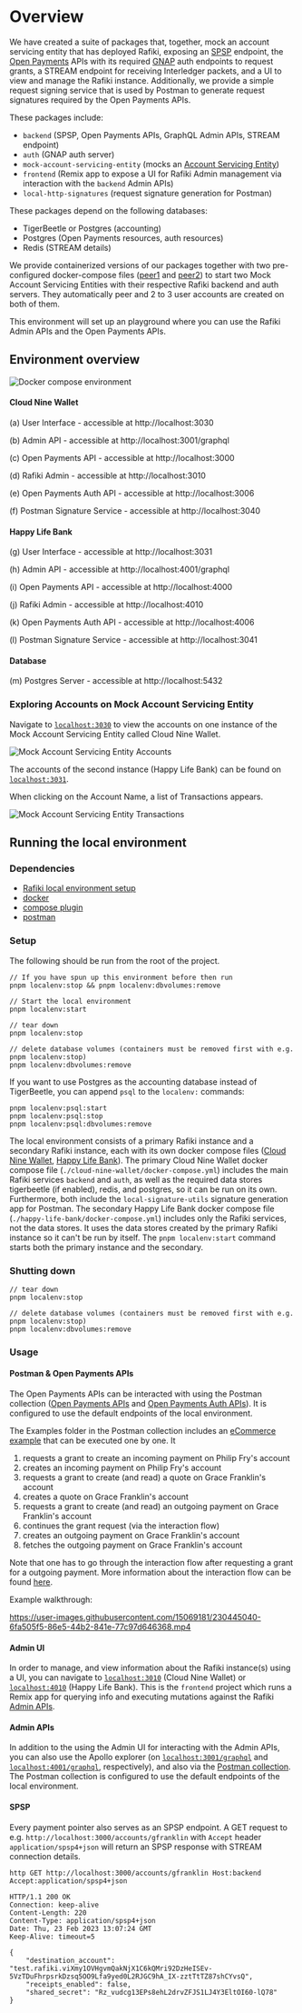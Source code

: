 # Overview

We have created a suite of packages that, together, mock an account servicing entity that has deployed Rafiki, exposing an [SPSP](../reference/glossary.md#simple-payments-setup-protocol-spsp) endpoint, the [Open Payments](../reference/glossary.md#open-payments) APIs with its required [GNAP](../reference/glossary.md#grant-negotiation-authorization-protocol) auth endpoints to request grants, a STREAM endpoint for receiving Interledger packets, and a UI to view and manage the Rafiki instance. Additionally, we provide a simple request signing service that is used by Postman to generate request signatures required by the Open Payments APIs.

These packages include:

- `backend` (SPSP, Open Payments APIs, GraphQL Admin APIs, STREAM endpoint)
- `auth` (GNAP auth server)
- `mock-account-servicing-entity` (mocks an [Account Servicing Entity](../reference/glossary.md#account-servicing-entity))
- `frontend` (Remix app to expose a UI for Rafiki Admin management via interaction with the `backend` Admin APIs)
- `local-http-signatures` (request signature generation for Postman)

These packages depend on the following databases:

- TigerBeetle or Postgres (accounting)
- Postgres (Open Payments resources, auth resources)
- Redis (STREAM details)

We provide containerized versions of our packages together with two pre-configured docker-compose files ([peer1](https://github.com/interledger/rafiki/blob/main/localenv/cloud-nine-wallet/docker-compose.yml) and [peer2](https://github.com/interledger/rafiki/blob/main/localenv/happy-life-bank/docker-compose.yml)) to start two Mock Account Servicing Entities with their respective Rafiki backend and auth servers. They automatically peer and 2 to 3 user accounts are created on both of them.

This environment will set up an playground where you can use the Rafiki Admin APIs and the Open Payments APIs.

## Environment overview

![Docker compose environment](/docs/assets/localenv-architecture.png)

#### Cloud Nine Wallet

(a) User Interface - accessible at http://localhost:3030

(b) Admin API - accessible at http://localhost:3001/graphql

(c) Open Payments API - accessible at http://localhost:3000

(d) Rafiki Admin - accessible at http://localhost:3010

(e) Open Payments Auth API - accessible at http://localhost:3006

(f) Postman Signature Service - accessible at http://localhost:3040

#### Happy Life Bank

(g) User Interface - accessible at http://localhost:3031

(h) Admin API - accessible at http://localhost:4001/graphql

(i) Open Payments API - accessible at http://localhost:4000

(j) Rafiki Admin - accessible at http://localhost:4010

(k) Open Payments Auth API - accessible at http://localhost:4006

(l) Postman Signature Service - accessible at http://localhost:3041

#### Database

(m) Postgres Server - accessible at http://localhost:5432

### Exploring Accounts on Mock Account Servicing Entity

Navigate to [`localhost:3030`](http://localhost:3030) to view the accounts on one instance of the Mock Account Servicing Entity called Cloud Nine Wallet.

![Mock Account Servicing Entity Accounts](/docs/assets/map-accounts.png)

The accounts of the second instance (Happy Life Bank) can be found on [`localhost:3031`](http://localhost:3031).

When clicking on the Account Name, a list of Transactions appears.

![Mock Account Servicing Entity Transactions](/docs/assets/map-transactions.png)

## Running the local environment

### Dependencies

- [Rafiki local environment setup](https://github.com/interledger/rafiki/blob/main/README.md#environment-setup)
- [docker](https://docs.docker.com/get-docker/)
- [compose plugin](https://docs.docker.com/compose/install/compose-plugin/)
- [postman](https://www.postman.com/downloads/)

### Setup

The following should be run from the root of the project.

```
// If you have spun up this environment before then run
pnpm localenv:stop && pnpm localenv:dbvolumes:remove

// Start the local environment
pnpm localenv:start

// tear down
pnpm localenv:stop

// delete database volumes (containers must be removed first with e.g. pnpm localenv:stop)
pnpm localenv:dbvolumes:remove
```

If you want to use Postgres as the accounting database instead of TigerBeetle, you can append `psql` to the `localenv:` commands:

```
pnpm localenv:psql:start
pnpm localenv:psql:stop
pnpm localenv:psql:dbvolumes:remove
```

The local environment consists of a primary Rafiki instance and a secondary Rafiki instance, each with
its own docker compose files ([Cloud Nine Wallet](https://github.com/interledger/rafiki/blob/main/localenv/cloud-nine-wallet/docker-compose.yml), [Happy Life Bank](https://github.com/interledger/rafiki/blob/main/localenv/happy-life-bank/docker-compose.yml)).
The primary Cloud Nine Wallet docker compose file (`./cloud-nine-wallet/docker-compose.yml`) includes the main Rafiki services `backend` and `auth`, as well
as the required data stores tigerbeetle (if enabled), redis, and postgres, so it can be run on its own. Furthermore,
both include the `local-signature-utils` signature generation app for Postman.
The secondary Happy Life Bank docker compose file (`./happy-life-bank/docker-compose.yml`) includes only the Rafiki services, not the data stores. It uses the
data stores created by the primary Rafiki instance so it can't be run by itself.
The `pnpm localenv:start` command starts both the primary instance and the secondary.

### Shutting down

```
// tear down
pnpm localenv:stop

// delete database volumes (containers must be removed first with e.g. pnpm localenv:stop)
pnpm localenv:dbvolumes:remove
```

### Usage

#### Postman & Open Payments APIs

The Open Payments APIs can be interacted with using the Postman collection ([Open Payments APIs](https://www.postman.com/interledger/workspace/interledger/folder/22855701-1b204bc1-c8e5-44d4-bab9-444d7204b15a?ctx=documentation) and [Open Payments Auth APIs](https://www.postman.com/interledger/workspace/interledger/folder/22855701-ae80b96d-4d25-42b9-94fa-8ed17f0e5ed9?ctx=documentation)). It is configured to use the default endpoints of the local environment.

The Examples folder in the Postman collection includes an [eCommerce example](https://www.postman.com/interledger/workspace/interledger/folder/22855701-e27838da-dd72-4b5e-9f1e-086ddfa4d098?ctx=documentation) that can be executed one by one. It

1. requests a grant to create an incoming payment on Philip Fry's account
2. creates an incoming payment on Philip Fry's account
3. requests a grant to create (and read) a quote on Grace Franklin's account
4. creates a quote on Grace Franklin's account
5. requests a grant to create (and read) an outgoing payment on Grace Franklin's account
6. continues the grant request (via the interaction flow)
7. creates an outgoing payment on Grace Franklin's account
8. fetches the outgoing payment on Grace Franklin's account

Note that one has to go through the interaction flow after requesting a grant for a outgoing payment. More information about the interaction flow can be found [here](../concepts/open-payments/grant-interaction.md).

Example walkthrough:

https://user-images.githubusercontent.com/15069181/230445040-6fa505f5-86e5-44b2-841e-77c97d646368.mp4

#### Admin UI

In order to manage, and view information about the Rafiki instance(s) using a UI, you can navigate to [`localhost:3010`](http://localhost:3010) (Cloud Nine Wallet) or [`localhost:4010`](http://localhost:4010) (Happy Life Bank). This is the `frontend` project which runs a Remix app for querying info and executing mutations against the Rafiki [Admin APIs](#admin-apis).

#### Admin APIs

In addition to the using the Admin UI for interacting with the Admin APIs, you can also use the Apollo explorer (on [`localhost:3001/graphql`](http://localhost:3001/graphql) and [`localhost:4001/graphql`](http://localhost:4001/graphql), respectively), and also via the [Postman collection](https://www.postman.com/interledger/workspace/interledger/folder/22855701-ba745403-c5e8-4893-9dff-bccb72ea0614?ctx=documentation). The Postman collection is configured to use the default endpoints of the local environment.

#### SPSP

Every payment pointer also serves as an SPSP endpoint. A GET request to e.g. `http://localhost:3000/accounts/gfranklin` with `Accept` header `application/spsp4+json` will return an SPSP response with STREAM connection details.

```http
http GET http://localhost:3000/accounts/gfranklin Host:backend Accept:application/spsp4+json

HTTP/1.1 200 OK
Connection: keep-alive
Content-Length: 220
Content-Type: application/spsp4+json
Date: Thu, 23 Feb 2023 13:07:24 GMT
Keep-Alive: timeout=5

{
    "destination_account": "test.rafiki.viXmy1OVHgvmQakNjX1C6kQMri92DzHeISEv-5VzTDuFhrpsrkDzsq5OO9Lfa9yed0L2RJGC9hA_IX-zztTtTZ87shCYvsQ",
    "receipts_enabled": false,
    "shared_secret": "Rz_vudcg13EPs8ehL2drvZFJS1LJ4Y3EltOI60-lQ78"
}

```
